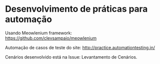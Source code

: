 # Desenvolvimento de práticas para automação

Usando Meowlenium framework: https://github.com/clevsampaio/meowlenium

Automação de casos de teste do site: http://practice.automationtesting.in/



Cenários desenvolvido está na Issue: Levantamento de Cenários.
